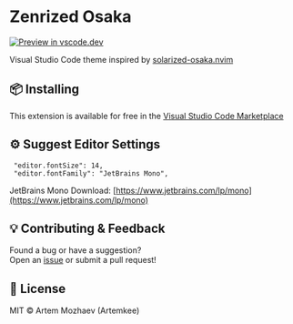 # Zenrized Osaka

[![Preview in vscode.dev](https://img.shields.io/badge/preview%20in-vscode.dev-230f1419.svg?style=flat&color=2aa198)](https://vscode.dev/editor/theme/artemkee.zenrized-osaka)

Visual Studio Code theme inspired by [solarized-osaka.nvim](https://github.com/craftzdog/solarized-osaka.nvim)

## 📦 Installing

This extension is available for free in the [Visual Studio Code Marketplace](https://marketplace.visualstudio.com/items?itemName=Artemkee.zenrized-osaka)

## ⚙️ Suggest Editor Settings

```
 "editor.fontSize": 14,
 "editor.fontFamily": "JetBrains Mono",
```

JetBrains Mono Download: [https://www.jetbrains.com/lp/mono](https://www.jetbrains.com/lp/mono)

## 💡 Contributing & Feedback

Found a bug or have a suggestion?  
Open an [issue](https://github.com/Artemkee/zenrized-osaka/issues) or submit a pull request!

## 📄 License

MIT © Artem Mozhaev (Artemkee)
